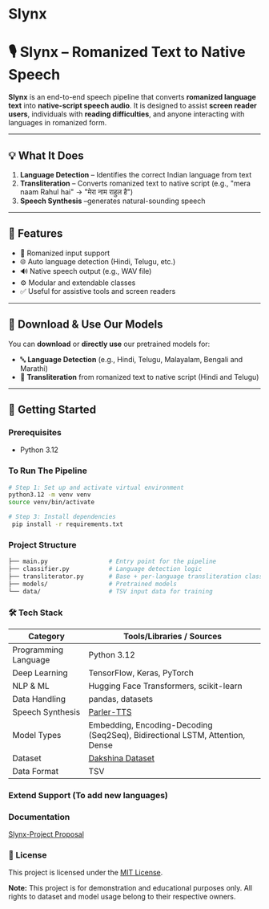 # Slynx


# 🎙️ Slynx – Romanized Text to Native Speech

**Slynx** is an end-to-end speech pipeline that converts **romanized language text** into **native-script speech audio**. It is designed to assist **screen reader users**, individuals with **reading difficulties**, and anyone interacting with languages in romanized form.

---

## 💡 What It Does

1. **Language Detection** – Identifies the correct Indian language from text
2. **Transliteration** – Converts romanized text to native script (e.g., "mera naam Rahul hai" → "मेरा नाम राहुल है")
3. **Speech Synthesis** –generates natural-sounding speech

---

## 🧩 Features

- 📝 Romanized input support
- 🌐 Auto language detection (Hindi, Telugu, etc.)
- 🔊 Native speech output (e.g., WAV file)
- ⚙️ Modular and extendable classes
- ✅ Useful for assistive tools and screen readers

---

## 🔽 Download & Use Our Models

You can **download** or **directly use** our pretrained models for:

- 🔤 **Language Detection** (e.g., Hindi, Telugu, Malayalam, Bengali and Marathi)
- 🔁 **Transliteration** from romanized text to native script (Hindi and Telugu)

---

## 🚀 Getting Started

### Prerequisites
-  Python 3.12


### To Run The Pipeline
```bash
# Step 1: Set up and activate virtual environment
python3.12 -m venv venv
source venv/bin/activate

# Step 3: Install dependencies
 pip install -r requirements.txt
```

### Project Structure
```bash
├── main.py                 # Entry point for the pipeline
├── classifier.py           # Language detection logic
├── transliterator.py       # Base + per-language transliteration classes
├── models/                 # Pretrained models
└── data/                   # TSV input data for training 
```

### 🛠️ Tech Stack

| Category            | Tools/Libraries / Sources                                                        |
|---------------------|----------------------------------------------------------------------------------|
| Programming Language| Python 3.12                                                                      |
| Deep Learning       | TensorFlow, Keras, PyTorch                                                       |
| NLP & ML            | Hugging Face Transformers, scikit-learn                                          |
| Data Handling       | pandas, datasets                                                                 |
| Speech Synthesis    | [Parler-TTS](https://github.com/huggingface/parler-tts)                          |
| Model Types         | Embedding, Encoding-Decoding (Seq2Seq), Bidirectional LSTM, Attention, Dense     |
| Dataset             | [Dakshina Dataset](https://github.com/google-research-datasets/dakshina)         |
| Data Format         | TSV                                                                              |


### Extend Support (To add new languages)

### Documentation

[Slynx-Project Proposal](/Slynx-Project_Proposal%20(1).pdf)

### 📄 License

This project is licensed under the [MIT License](https://opensource.org/licenses/MIT).

**Note:** This project is for demonstration and educational purposes only. All rights to dataset and model usage belong to their respective owners.